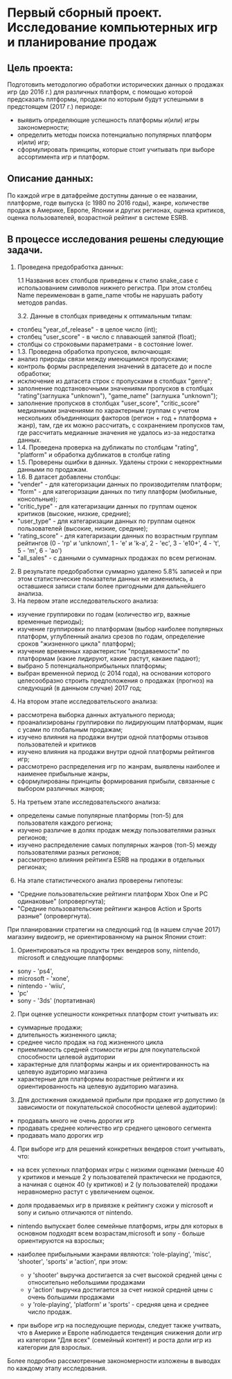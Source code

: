 # Первый сборный проект. Исследование компьютерных игр и планирование продаж


## Цель проекта:
Подготовить методологию обработки исторических данных о продажах игр (до 2016 г.) для различных платформ, с помощью которой предсказать плтформы, продажи по которым будут успешными в предстоящем (2017 г.) периоде:
- выявить определяющие успешность платформы и(или) игры закономерности;
- определить методы поиска потенциально популярных платформ и(или) игр;
- сформулировать принципы, которые стоит учитывать при выборе ассортимента игр и платформ.

## Описание данных:
По каждой игре в датафрейме доступны данные о ее названии, платформе, годе выпуска (с 1980 по 2016 годы), жанре, количестве продаж в Америке, Европе, Японии и других регионах, оценка критиков, оценка пользователей, возрастной рейтинг в системе ESRB.  

## В процессе исследования решены следующие задачи.
1. Проведена предобработка данных: 

   1.1 Названия всех столбцов приведены к стилю snake_case с использованием символов нижнего регистра. При этом столбец Name переименован в game_name чтобы не нарушать работу методов pandas.
   
   3.2. Данные в столбцах приведены к оптимальным типам:
- столбец "year_of_release"  - в целое число (int);
- столбец "user_score" - в число с плавающей запятой (float);
- столбцы со строковыми параметрами - в состояние lower.
 - 1.3. Проведена обработка пропусков, включающая:
- анализ природы связи между имеющимися пропусками;
- контроль формы распределения значений в датасете до и после обработки;
- исключение из датасета строк с пропусками в столбцах "genre";
- заполнение подстановочными значениями пропусков в столбцах "rating"(заглушка "unknown"), "game_name" (заглушка "unknown");
- заполнение пропусков в столбцах "user_score", "critic_score" медианными значениями по характерным группам с учетом нескольких объединяющих факторов (регион + год + платформа + жанр), там, где их можно рассчитать, с сохранением пропусков там, где рассчитать медианные значения не удалось из-за недостатка данных.
 - 1.4. Проведена проверка на дубликаты по столбцам "rating", "platform" и обработка дубликатов в столбце rating
 - 1.5. Проверены ошибки в данных. Удалены строки с некорректными данными по продажам.
 - 1.6. В датасет добавлены столбцы:
- "vender" - для категоризации данных по производителям платформ;
- "form" - для категоризации данных по типу платформ (мобильные, консольные);
- "critic_type" - для категаризации данных по группам оценок критиков (высокие, низкие, средние);
- "user_type" - для категаризации данных по группам оценок пользователей (высокие, низкие, средние);
- "rating_score" - для категаризации данных по возрастным группам рейтингов (0 - 'rp' и 'unknown',  1 - 'e' и 'k-a', 2 - 'ec', 3 - 'e10+', 4 - 't', 5 - 'm', 6 - 'ao')
- "all_sales" - с данными о суммарных продажах по всем регионам.
2. В результате предобработки суммарно удалено 5.8% записей и при этом статистические показатели данных не изменились, а оставшиеся записи стали более пригодными для дальнейшего анализа. 
3. На первом этапе исследовательского анализа:
- изучение группировки по годам (количество игр, важные временные периоды);
- изучение группировки по платформам (выбор наиболее популярных платформ, углубленный анализ срезов по годам, определение сроков "жизненного цикла" платформ);
- изучение временных характеристик "продаваемости" по платформам (какие лидируют, какие растут, какаие падают);
- выбрано 5 потенциальноприбыльных платформы;
- выбран временной период (с 2014 года), на основании которого целесообразно строить предположения о продажах (прогноз) на следующий (в данныом случае) 2017 год;
4. На втором этапе исследовательского анализа:
- рассмотрена выборка данных актуального периода;
- проанализированы группировки по лидирующим платформам, ящик с усами по глобальным продажам;
- изучено влияния на продажи внутри одной платформы отзывов пользователей и критиков
- изучено влияния на продажи внутри одной платформы рейтингов игр;
- рассмотрено распределения игр по жанрам, выявлены наиболее и наименее прибыльные жанры,
- сформулированы принципы формирования прибыли, связанные с выбором различных жанров;
5. На третьем этапе исследовательского анализа:
- определены самые популярные платформы (топ-5) для пользователя каждого региона;
- изучено различие в долях продаж между пользователями разных регионов;
- изучено распределение самых популярных жанров (топ-5) между пользователями разных регионов;
- рассмотрено влияния рейтинга ESRB на продажи в отдельных регионах;
6. На этапе статистического анализ проверены гипотезы:
- "Средние пользовательские рейтинги платформ Xbox One и PC одинаковые" (опровергнута);
- "Средние пользовательские рейтинги жанров Action и Sports разные" (опровергнута).

При планировании стратегии на следующий год (в нашем случае 2017) магазину видеоигр, не ориентированному на рынок Японии стоит:
1. Ориентироваться на продукты трех вендеров sony, nintendo, microsoft и следующие платформы:
 - sony - 'ps4',
 - microsoft - 'xone', 
 - nintendo - 'wiiu',
 - 'pc'
 - sony - '3ds' (портативная)
2. При оценке успешности конкретных платформ стоит учитывать их:
 - суммарные продажи;
 - длительность жизненного цикла;
 - среднее число продаж на год жизненного цикла
 - приемлимость средней стоимости игры для покупательской  способности целевой аудитории  
 - характерные для платформы жанры и их ориентированность на целевую аудиторию магазина
 - характерные для платформы возрастные рейтинги и их ориентированность на целевую аудиторию магазина.
3. Для достижения ожидаемой прибыли при продаже игр допустимо (в зависимости от покупательской способности целевой аудитории):
 - продавать много не очень дорогих игр
 - продавать среднее количество игр среднего ценового сегмента
 - продавать мало дорогих игр 
4. При выборе игр для решений конкретных вендеров стоит учитывать, что:
- на всех успехных платформах игры с низкими оценками (меньше 40 у критиков и меньше 2 у пользователей практически не продаются, а начиная с оценок 40 (у критиков) и 2 (у пользователей) продажи неравномерно растут с увеличением оценок.
- доля продаваемых игр в привязке к рейтингу схожи у microsoft и sony и сильно отличаются от nintendo. 
- nintendo выпускает более семейные платформs, игры для которых в основном подходят всем возрастам,microsoft и sony - больше ориентируются на взрослых;
- наиболее прибыльными жанрами являются: 'role-playing', 'misc', 'shooter', 'sports' и 'action', при этом: 
    - у 'shooter' выручка достигается за счет высокой средней цены с относительно небольшими продажами
    - у 'action' выручка достигается за счет низкой средней цены с очень большими продажами
    - у 'role-playing', 'platform' и 'sports' - средняя цена и среднее число продаж.
  
- при выборе игр на последующие периоды, следует также учитвать, что в Америке и Европе наблюдается тенденция  снижения доли игр из категории "Для всех" (семейный контент) и роста доли игр из категории для взрослых. 

Более подробно рассмотренные закономерности изложены в выводах по каждому этапу исследования.
